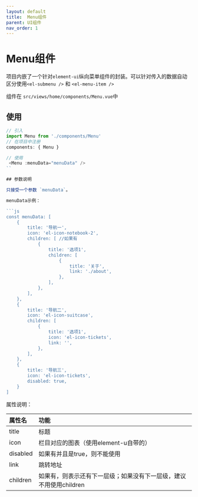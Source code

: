```yaml
---
layout: default
title:  Menu组件
parent: UI组件
nav_order: 1
---
```


# Menu组件

项目内嵌了一个针对`element-ui`纵向菜单组件的封装。可以针对传入的数据自动区分使用`<el-submenu />` 和 `<el-menu-item />`

组件在 `src/views/home/components/Menu.vue`中

## 使用

```js
// 引入
import Menu from './components/Menu'
// 在项目中注册
components: { Menu }

// 使用
 <Menu :menuData="menuData" />
``

## 参数说明

只接受一个参数 `menuData`。

menuData示例：

```js
const menuData: [
    {
        title: '导航一',
        icon: 'el-icon-notebook-2',
        children: [ //如果有
            {
                title: '选项1',
                children: [
                    {
                        title: '关于',
                        link: './about',
                    },
                ],
            },
        ],
    },
    {
        title: '导航二',
        icon: 'el-icon-suitcase',
        children: [
            {
                title: '选项1',
                icon: 'el-icon-tickets',
                link: '',
            },
        ],
    },
    {
        title: '导航三',
        icon: 'el-icon-tickets',
        disabled: true,
    }
]
```
属性说明：

|属性名| 功能 |
|:---|:---|
| title | 标题 |
| icon | 栏目对应的图表（使用element-u自带的）|
| disabled | 如果有并且是true，则不能使用 |
| link | 跳转地址 |
| children | 如果有，则表示还有下一层级；如果没有下一层级，建议不用使用children |